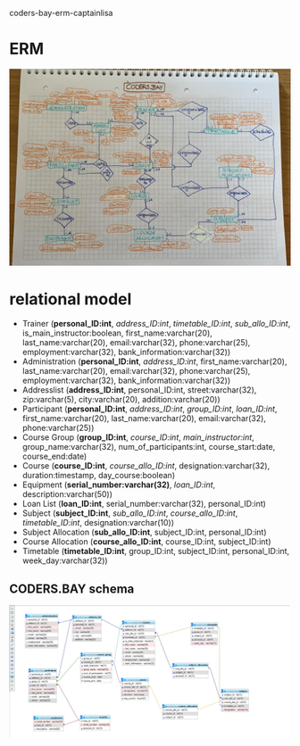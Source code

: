 coders-bay-erm-captainlisa

# ERM

![ERD-CODERS.BAY](codersbay2.jpeg)

# relational model

* Trainer (**personal_ID:int**, *address_ID:int*, *timetable_ID:int*, *sub_allo_ID:int*, is_main_instructor:boolean, first_name:varchar(20), last_name:varchar(20), email:varchar(32), phone:varchar(25), employment:varchar(32), bank_information:varchar(32))
* Administration (**personal_ID:int**, *address_ID:int*, first_name:varchar(20), last_name:varchar(20), email:varchar(32), phone:varchar(25), employment:varchar(32), bank_information:varchar(32))
* Addresslist (**address_ID:int**, personal_ID:int, street:varchar(32), zip:varchar(5), city:varchar(20), addition:varchar(20))
* Participant (**personal_ID:int**, *address_ID:int*, *group_ID:int*, *loan_ID:int*, first_name:varchar(20), last_name:varchar(20), email:varchar(32), phone:varchar(25))
* Course Group (**group_ID:int**, *course_ID:int*, *main_instructor:int*, group_name:varchar(32), num_of_participants:int, course_start:date, course_end:date)
* Course (**course_ID:int**, *course_allo_ID:int*, designation:varchar(32), duration:timestamp, day_course:boolean)
* Equipment (**serial_number:varchar(32)**, *loan_ID:int*, description:varchar(50))
* Loan List (**loan_ID:int**, serial_number:varchar(32), personal_ID:int)
* Subject (**subject_ID:int**, *sub_allo_ID:int*, *course_allo_ID:int*, *timetable_ID:int*, designation:varchar(10))
* Subject Allocation (**sub_allo_ID:int**, subject_ID:int, personal_ID:int)
* Course Allocation (**course_allo_ID:int**, course_ID:int, subject_ID:int)
* Timetable (**timetable_ID:int**, group_ID:int, subject_ID:int, personal_ID:int, week_day:varchar(32))

## CODERS.BAY schema

![codersbay](codersbay_schema.jpg)